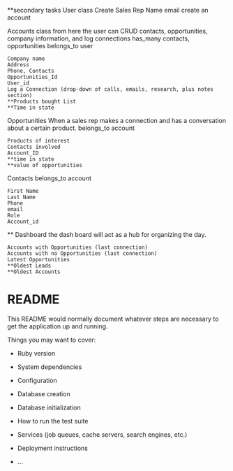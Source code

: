 
**secondary tasks
User class
	Create Sales Rep 
	Name 
	email
	create an account 

Accounts class
		from here the user can CRUD contacts, opportunities, company information, and log connections
		has_many contacts, opportunities 
		belongs_to user

	Company name
	Address
	Phone, Contacts
	Opportunities_Id
	User_id
	Log a Connection (drop-down of calls, emails, research, plus notes section)
	**Products bought List
	**Time in state

Opportunities 
		When a sales rep makes a connection and has a conversation about a certain product.
		belongs_to account

	Products of interest
	Contacts involved 
	Account_ID
	**time in state
	**value of opportunities

Contacts 
		belongs_to account
		
	First Name 
	Last Name 
	Phone 
	email 
	Role
	Account_id

** Dashboard 
		the dash board will act as a hub for organizing the day. 

	Accounts with Opportunities (last connection)
	Accounts with no Opportunities (last connection)
	Latest Opportunities
	**Oldest Leads
	**Oldest Accounts 



# README

This README would normally document whatever steps are necessary to get the
application up and running.

Things you may want to cover:

* Ruby version

* System dependencies

* Configuration

* Database creation

* Database initialization

* How to run the test suite

* Services (job queues, cache servers, search engines, etc.)

* Deployment instructions

* ...
